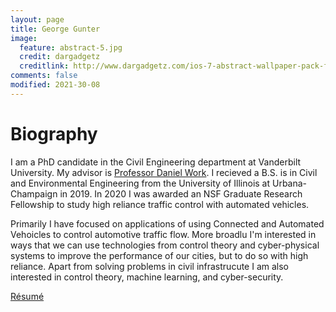 ```yaml
---
layout: page
title: George Gunter
image:
  feature: abstract-5.jpg
  credit: dargadgetz
  creditlink: http://www.dargadgetz.com/ios-7-abstract-wallpaper-pack-for-iphone-5-and-ipod-touch-retina/
comments: false
modified: 2021-30-08
---
```


# Biography

I am a PhD candidate in the Civil Engineering department at Vanderbilt University. My advisor is [Professor Daniel Work](https://my.vanderbilt.edu/danwork/). I recieved a B.S. is in Civil and Environmental Engineering from the University of Illinois at Urbana-Champaign in 2019. In 2020 I was awarded an NSF Graduate Research Fellowship to study high reliance traffic control with automated vehicles.

Primarily I have focused on applications of using Connected and Automated Vehoicles to control automotive traffic flow. More broadlu I'm interested in ways that we can use technologies from control theory and cyber-physical systems to improve the performance of our cities, but to do so with high reliance. Apart from solving problems in civil infrastrucute I am also interested in control theory, machine learning, and cyber-security.


<div markdown="0"><a href="{{ site.url }}/download/George_Gunter_resume.pdf" class="btn btn-success">R&eacute;sum&eacute;</a></div>

